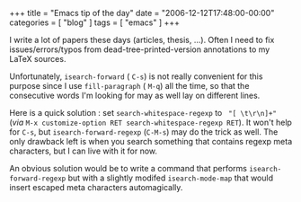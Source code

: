 +++
title = "Emacs tip of the day"
date = "2006-12-12T17:48:00-00:00"
categories = [ "blog" ]
tags = [ "emacs" ]
+++

I write a lot of papers these days (articles, thesis, ...). Often I need to fix
issues/errors/typos from dead-tree-printed-version annotations to my
LaTeX sources.

Unfortunately, `isearch-forward` ( `C-s`) is not really convenient for this
purpose since I use `fill-paragraph` ( `M-q`) all the time, so that the
consecutive words I'm looking for may as well lay on different lines.

Here is a quick solution : set `search-whitespace-regexp` to ` "[ \t\r\n]+"`
(*via* `M-x customize-option RET search-whitespace-regexp RET`).  It won't help
for `C-s`, but `isearch-forward-regexp` (`C-M-s`) may do the trick as well. The
only drawback left is when you search something that contains regexp meta
characters, but I can live with it for now.

An obvious solution would be to write a command that performs
`isearch-forward-regexp` but with a slightly modifed `isearch-mode-map` that
would insert escaped meta characters automagically.

